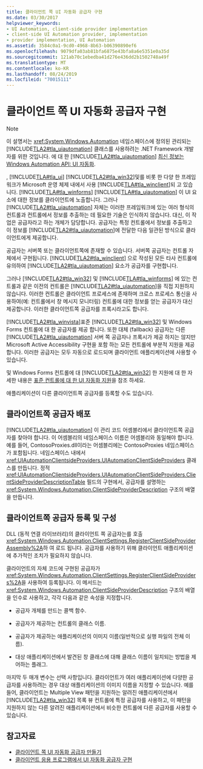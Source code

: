 ```yaml
---
title: 클라이언트 쪽 UI 자동화 공급자 구현
ms.date: 03/30/2017
helpviewer_keywords:
- UI Automation, client-side provider implementation
- client-side UI Automation provider, implementation
- provider implementation, UI Automation
ms.assetid: 3584c0a1-9cd0-4968-8b63-b06390890ef6
ms.openlocfilehash: 9079dfa03ab81bfa6875e43bfa8a6e5351e0a35d
ms.sourcegitcommit: 121ab70c1ebedba41d276e436dd2b1502748a49f
ms.translationtype: MT
ms.contentlocale: ko-KR
ms.lasthandoff: 08/24/2019
ms.locfileid: "70015111"
---
```

# <a name="client-side-ui-automation-provider-implementation"></a>클라이언트 쪽 UI 자동화 공급자 구현
> [!NOTE]
> 이 설명서는 <xref:System.Windows.Automation> 네임스페이스에 정의된 관리되는 [!INCLUDE[TLA2#tla_uiautomation](../../../includes/tla2sharptla-uiautomation-md.md)] 클래스를 사용하려는 .NET Framework 개발자를 위한 것입니다. 에 대 한 [!INCLUDE[TLA2#tla_uiautomation](../../../includes/tla2sharptla-uiautomation-md.md)] [최신 정보는 Windows Automation API: UI 자동화](https://go.microsoft.com/fwlink/?LinkID=156746).  
  
 , [!INCLUDE[TLA#tla_ui](../../../includes/tlasharptla-ui-md.md)] [!INCLUDE[TLA2#tla_win32](../../../includes/tla2sharptla-win32-md.md)]및를 비롯 한 다양 한 프레임 워크가 Microsoft 운영 체제 내에서 사용 [!INCLUDE[TLA#tla_winclient](../../../includes/tlasharptla-winclient-md.md)]되 고 있습니다. [!INCLUDE[TLA#tla_winforms](../../../includes/tlasharptla-winforms-md.md)] [!INCLUDE[TLA#tla_uiautomation](../../../includes/tlasharptla-uiautomation-md.md)] 이 UI 요소에 대한 정보를 클라이언트에 노출합니다. 그러나 [!INCLUDE[TLA2#tla_uiautomation](../../../includes/tla2sharptla-uiautomation-md.md)] 자체는 이러한 프레임워크에 있는 여러 형식의 컨트롤과 컨트롤에서 정보를 추출하는 데 필요한 기술은 인식하지 않습니다. 대신, 이 작업은 공급자라고 하는 개체가 담당합니다. 공급자는 특정 컨트롤에서 정보를 추출하고 이 정보를 [!INCLUDE[TLA2#tla_uiautomation](../../../includes/tla2sharptla-uiautomation-md.md)]에 전달한 다음 일관된 방식으로 클라이언트에게 제공합니다.  
  
 공급자는 서버쪽 또는 클라이언트쪽에 존재할 수 있습니다. 서버쪽 공급자는 컨트롤 자체에서 구현됩니다. [!INCLUDE[TLA2#tla_winclient](../../../includes/tla2sharptla-winclient-md.md)] 으로 작성된 모든 타사 컨트롤에 유의하여 [!INCLUDE[TLA2#tla_uiautomation](../../../includes/tla2sharptla-uiautomation-md.md)] 요소가 공급자를 구현합니다.  
  
 그러나 [!INCLUDE[TLA2#tla_win32](../../../includes/tla2sharptla-win32-md.md)] 및 [!INCLUDE[TLA#tla_winforms](../../../includes/tlasharptla-winforms-md.md)] 에 있는 컨트롤과 같은 이전의 컨트롤은 [!INCLUDE[TLA2#tla_uiautomation](../../../includes/tla2sharptla-uiautomation-md.md)]을 직접 지원하지 않습니다. 이러한 컨트롤은 클라이언트 프로세스에 존재하며 크로스 프로세스 통신을 사용하여(예: 컨트롤에서 창 메시지 모니터링) 컨트롤에 대한 정보를 얻는 공급자가 대신 제공합니다. 이러한 클라이언트쪽 공급자를 프록시라고도 합니다.  
  
 [!INCLUDE[TLA2#tla_winvista](../../../includes/tla2sharptla-winvista-md.md)]표준 [!INCLUDE[TLA2#tla_win32](../../../includes/tla2sharptla-win32-md.md)] 및 Windows Forms 컨트롤에 대 한 공급자를 제공 합니다. 또한 대체 (fallback) 공급자는 다른 [!INCLUDE[TLA2#tla_uiautomation](../../../includes/tla2sharptla-uiautomation-md.md)] 서버 쪽 공급자나 프록시가 제공 하지는 않지만 Microsoft Active Accessibility 구현을 포함 하는 모든 컨트롤에 부분적 지원을 제공 합니다. 이러한 공급자는 모두 자동으로 로드되며 클라이언트 애플리케이션에 사용할 수 있습니다.  
  
 및 Windows Forms 컨트롤에 대 [!INCLUDE[TLA2#tla_win32](../../../includes/tla2sharptla-win32-md.md)] 한 지원에 대 한 자세한 내용은 [표준 컨트롤에 대 한 UI 자동화 지원](../../../docs/framework/ui-automation/ui-automation-support-for-standard-controls.md)을 참조 하세요.  
  
 애플리케이션이 다른 클라이언트쪽 공급자를 등록할 수도 있습니다.  
  
<a name="Distributing_Client-Side_Providers"></a>   
## <a name="distributing-client-side-providers"></a>클라이언트쪽 공급자 배포  
 [!INCLUDE[TLA2#tla_uiautomation](../../../includes/tla2sharptla-uiautomation-md.md)] 이 관리 코드 어셈블리에서 클라이언트쪽 공급자를 찾아야 합니다. 이 어셈블리의 네임스페이스 이름은 어셈블리와 동일해야 합니다. 예를 들어, ContosoProxies.dll이라는 어셈블리에는 ContosoProxies 네임스페이스가 포함됩니다. 네임스페이스 내에서 <xref:UIAutomationClientsideProviders.UIAutomationClientSideProviders> 클래스를 만듭니다. 정적 <xref:UIAutomationClientsideProviders.UIAutomationClientSideProviders.ClientSideProviderDescriptionTable> 필드의 구현에서, 공급자를 설명하는 <xref:System.Windows.Automation.ClientSideProviderDescription> 구조의 배열을 만듭니다.  
  
<a name="Registering_and_Configuring_Client-Side_Providers"></a>   
## <a name="registering-and-configuring-client-side-providers"></a>클라이언트쪽 공급자 등록 및 구성  
 DLL (동적 연결 라이브러리)의 클라이언트 쪽 공급자는를 호출 <xref:System.Windows.Automation.ClientSettings.RegisterClientSideProviderAssembly%2A>하 여 로드 됩니다. 공급자를 사용하기 위해 클라이언트 애플리케이션에 추가적인 조치가 필요하지 않습니다.  
  
 클라이언트의 자체 코드에 구현된 공급자가 <xref:System.Windows.Automation.ClientSettings.RegisterClientSideProviders%2A>을 사용하여 등록됩니다. 이 메서드는 <xref:System.Windows.Automation.ClientSideProviderDescription> 구조의 배열을 인수로 사용하고, 각각 다음과 같은 속성을 지정합니다.  
  
- 공급자 개체를 만드는 콜백 함수.  
  
- 공급자가 제공하는 컨트롤의 클래스 이름.  
  
- 공급자가 제공하는 애플리케이션의 이미지 이름(일반적으로 실행 파일의 전체 이름).  
  
- 대상 애플리케이션에서 발견된 창 클래스에 대해 클래스 이름이 일치되는 방법을 제어하는 플래그.  
  
 마지막 두 매개 변수는 선택 사항입니다. 클라이언트가 여러 애플리케이션에 다양한 공급자를 사용하려는 경우 대상 애플리케이션의 이미지 이름을 지정할 수 있습니다. 예를 들어, 클라이언트는 Multiple View 패턴을 지원하는 알려진 애플리케이션에서 [!INCLUDE[TLA2#tla_win32](../../../includes/tla2sharptla-win32-md.md)] 목록 뷰 컨트롤에 특정 공급자를 사용하고, 이 패턴을 지원하지 않는 다른 알려진 애플리케이션에서 비슷한 컨트롤에 다른 공급자를 사용할 수 있습니다.  
  
## <a name="see-also"></a>참고자료

- [클라이언트 쪽 UI 자동화 공급자 만들기](../../../docs/framework/ui-automation/create-a-client-side-ui-automation-provider.md)
- [클라이언트 응용 프로그램에서 UI 자동화 공급자 구현](../../../docs/framework/ui-automation/implement-ui-automation-providers-in-a-client-application.md)
